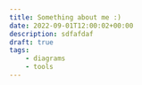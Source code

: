 ```yaml
---
title: Something about me :)
date: 2022-09-01T12:00:02+00:00
description: sdfafdaf
draft: true
tags:
    - diagrams
    - tools
---
```



